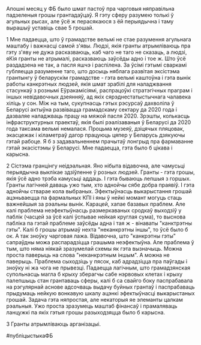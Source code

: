 Апошні месяц у ФБ было шмат пастоў пра чарговыя няправільна падзеленыя грошы грантадаўцаў. Я гэту сферу разумею толькі ў агульных рысах, але ўсё ж перасякаюся з ёй перыядычна і таму вырашыў уставіць свае 5 грошай.

1
Мне падаецца, што ў грамадстве вельмі не стае разумення агульнага маштабу і важнасці самой з'явы. Людзі, якія гранты атрымліваюць пра гэту з'яву не дужа расказваюць, каб чаго не таго не сказаць, а людзі, яКія гранты не атрымалі, расказваюць заўсёды адно і тое ж. Што ўсё раздадзена не так, а пасля яшчэ і распілена.
За ўсімі гэтымі сваркамі губляецца разуменне таго, што досыць няблага развітая эксістэма грантынгу ў беларускім грамадстве - гэта вельмі каштоўна і гэта вынік работы канкрэтных людзей, якія шмат зрабілі для наладжвання стасункаў з рознымі Еўракамісіямі, распрацоўкі стратэгічных праграм і іншых невідавочных дзеянняў, ад якіх сярэднестатыстычнага чалавека хіліць у сон.
Між на тым, сукупнасць гэтых рэсурсаў дахволіла ў Беларусі актыўна развівацца грамадскаму сектару да 2020 года і дазваляе наладжваць працу на мяжой пасля 2020. Зрэшты, колькасць інфраструктурных праектаў, якія былі рэалізаваныя ў Беларусі да 2020 года таксама вельмі немалася. Процьма музеяў, дзіцячых пляцовак, экасцежак і кіламетраў дагор працуюць цяпер у Беларусь дзякуючы гэтай рабоце. 
Я б з задавальненнем прачытаў лонгрыд пра фармаванне гэтай экасістэмы ў Беларусі. Мне падаецца, гэта было б цікава і карысна.

2
Сістэма гранцінгу неідэальная. Яно нібыта відавочна, але чамусьці перыядычна выклікае здзіўленне ў розных людзей. Гранты - гэта грошы, якія ўсё адно трэба камусьці аддаць. І гэта бываюць лепшыя з горшых. Гранты лагічней даваць ужо тым, хто аднойчы сябе добра праявіў. І гэта аднойчы стварае кола выбраных. Эфектыўнасць выкарыстання грошай ацэньваецца па фармальных КПІ і яны ў нейкі момант могуць стаць важнейшыя за рэальны вынік. Карацей, хапае базавых праблем.
Але калі праблема неэфектыўнасць размеркаваных сродкаў выходзіў у паблік (часцей за ўсё калі ўспывае нейкая круглая сума), то выснова пабліка па гэтай праблеме заўсёды адна і тая ж - вінаваты "канктрэтны гэты". Калі б грошы атрымаў нехта "неканкрэтны іншы", то ўсё было б ок. А так зноўку чарговая лажа. 
Відавочна, што "канкрэтны гэты" сапраўдны можа распарадзіцца грашыма неэфектыўна. Але праблема ў тым, што няма ніякай зразумелай схемы як гэта вызначыць. Можна проста паверыць на слова "неканкрэтным іншым". А можна не паверыць. Праблема сыходзіць у пясок, каб адрадзіцца пра паўгады і зноўку ні жа чога не прывезці.
Падаецца лагічным, што грамадзянская супольнасць магла б крыху зберагчы сабе нэрвовых клетах і крыху палепшыць стан грантаваць сферы, калі б са свайго боку паспрабавала на рэгулярнай аснове адсочваць выдачу буйных грантаў і паспрабаваць прыдумаць нейкую вонкавую шкалу ацэнкі эфектыўнасці выкарыстаных грошай.
Задача гэта няпростая, але некаторыя яе элеманты цалкам рэальныя. Ужо проста зразумець маштаб фінансаў і прамаляваць ланцужкі па якіх гэтыя грошы разыходзяцца было б карысна. 

3
Гранты атрымліваюць арганізацыі.

#публіцыстыкаФБ 
